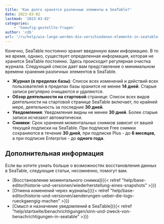 ```yaml
---
title: 'Как долго хранятся различные элементы в SeaTable?'
date: 2023-03-02
lastmod: '2023-03-02'
categories:
    - 'haeufig-gestellte-fragen'
author: 'cdb'
url: '/ru/help/wie-lange-werden-die-verschiedenen-elemente-in-seatable-gespeichert'
---
```


Конечно, SeaTable постоянно хранит введенную вами информацию. В то же время, однако, существует определенная информация, которая не хранится SeaTable постоянно. Здесь происходит регулярная очистка журнала. Следующий список дает вам представление о минимальном времени хранения различных элементов в SeaTable.

- **Журнал (в пределах базы)**: Список всех изменений и действий всех пользователей в пределах базы хранится не менее **14 дней**. Старые записи регулярно очищаются и удаляются.
- **Обзор деятельности на стартовой** странице: Список всех видов деятельности на стартовой странице SeaTable включает, по крайней мере, деятельность за последние **30 дней**.
- **Уведомления**: Уведомления видны не менее **30 дней**. Более старые записи исчезают автоматически.
- **Снимки**: Срок хранения моментальных снимков зависит от вашей текущей подписки на SeaTable. При подписке Free снимки сохраняются в течение **30 дней**, при подписке Plus - до **6 месяцев**, а при подписке Enterprise - до **одного года**.

## Дополнительная информация

Если вы хотите узнать больше о возможностях восстановления данных в SeaTable, следующие статьи, несомненно, помогут вам.

- [Восстановление моментального снимка]({{< relref "help/base-editor/historie-und-versionen/wiederherstellung-eines-snapshots" >}})
- [Отмена изменений через журналы]({{< relref "help/base-editor/historie-und-versionen/aenderungen-ueber-die-logs-rueckgaengig-machen" >}})
- [Смысл и назначение уведомлений в SeaTable]({{< relref "help/startseite/benachrichtigungen/sinn-und-zweck-von-benachrichtigungen-in-seatable" >}})
